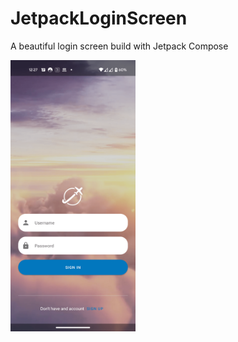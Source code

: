 # JetpackLoginScreen
A beautiful login screen build with Jetpack Compose

<img src="jetpack_compose_login_ui_screen-min.png" alt="J" width="200"/>
